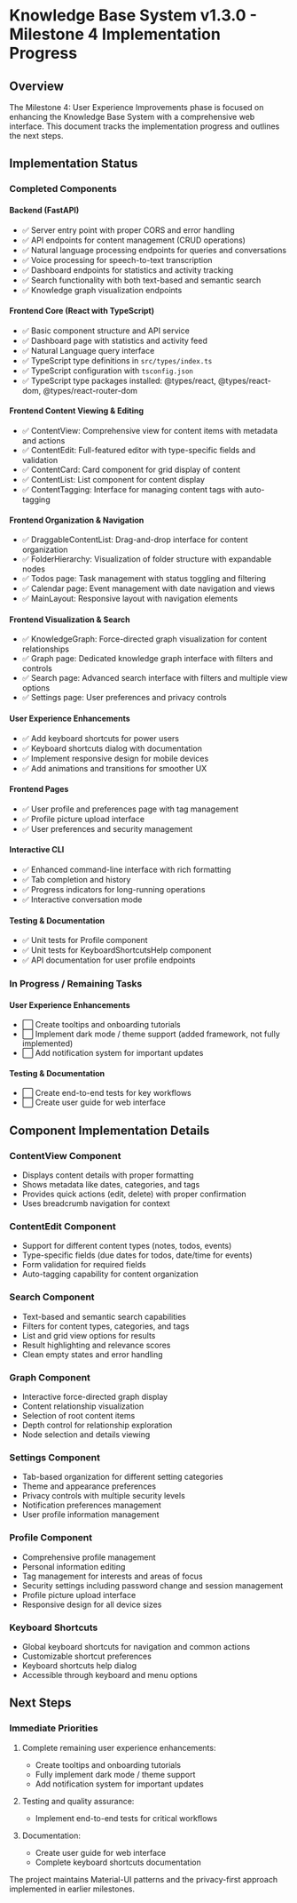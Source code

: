 # Knowledge Base System v1.3.0 - Milestone 4 Implementation Progress

## Overview

The Milestone 4: User Experience Improvements phase is focused on enhancing the Knowledge Base System with a comprehensive web interface. This document tracks the implementation progress and outlines the next steps.

## Implementation Status

### Completed Components

#### Backend (FastAPI)
- ✅ Server entry point with proper CORS and error handling
- ✅ API endpoints for content management (CRUD operations)
- ✅ Natural language processing endpoints for queries and conversations
- ✅ Voice processing for speech-to-text transcription
- ✅ Dashboard endpoints for statistics and activity tracking
- ✅ Search functionality with both text-based and semantic search
- ✅ Knowledge graph visualization endpoints

#### Frontend Core (React with TypeScript)
- ✅ Basic component structure and API service
- ✅ Dashboard page with statistics and activity feed
- ✅ Natural Language query interface
- ✅ TypeScript type definitions in `src/types/index.ts`
- ✅ TypeScript configuration with `tsconfig.json`
- ✅ TypeScript type packages installed: @types/react, @types/react-dom, @types/react-router-dom

#### Frontend Content Viewing & Editing
- ✅ ContentView: Comprehensive view for content items with metadata and actions
- ✅ ContentEdit: Full-featured editor with type-specific fields and validation
- ✅ ContentCard: Card component for grid display of content
- ✅ ContentList: List component for content display
- ✅ ContentTagging: Interface for managing content tags with auto-tagging

#### Frontend Organization & Navigation
- ✅ DraggableContentList: Drag-and-drop interface for content organization
- ✅ FolderHierarchy: Visualization of folder structure with expandable nodes
- ✅ Todos page: Task management with status toggling and filtering
- ✅ Calendar page: Event management with date navigation and views
- ✅ MainLayout: Responsive layout with navigation elements

#### Frontend Visualization & Search
- ✅ KnowledgeGraph: Force-directed graph visualization for content relationships
- ✅ Graph page: Dedicated knowledge graph interface with filters and controls
- ✅ Search page: Advanced search interface with filters and multiple view options
- ✅ Settings page: User preferences and privacy controls

#### User Experience Enhancements
- ✅ Add keyboard shortcuts for power users
- ✅ Keyboard shortcuts dialog with documentation
- ✅ Implement responsive design for mobile devices
- ✅ Add animations and transitions for smoother UX

#### Frontend Pages
- ✅ User profile and preferences page with tag management
- ✅ Profile picture upload interface
- ✅ User preferences and security management

#### Interactive CLI
- ✅ Enhanced command-line interface with rich formatting
- ✅ Tab completion and history
- ✅ Progress indicators for long-running operations
- ✅ Interactive conversation mode

#### Testing & Documentation
- ✅ Unit tests for Profile component
- ✅ Unit tests for KeyboardShortcutsHelp component
- ✅ API documentation for user profile endpoints

### In Progress / Remaining Tasks

#### User Experience Enhancements
- ⬜ Create tooltips and onboarding tutorials
- ⬜ Implement dark mode / theme support (added framework, not fully implemented)
- ⬜ Add notification system for important updates

#### Testing & Documentation
- ⬜ Create end-to-end tests for key workflows
- ⬜ Create user guide for web interface

## Component Implementation Details

### ContentView Component
- Displays content details with proper formatting
- Shows metadata like dates, categories, and tags
- Provides quick actions (edit, delete) with proper confirmation
- Uses breadcrumb navigation for context

### ContentEdit Component
- Support for different content types (notes, todos, events)
- Type-specific fields (due dates for todos, date/time for events)
- Form validation for required fields
- Auto-tagging capability for content organization

### Search Component
- Text-based and semantic search capabilities
- Filters for content types, categories, and tags
- List and grid view options for results
- Result highlighting and relevance scores
- Clean empty states and error handling

### Graph Component
- Interactive force-directed graph display
- Content relationship visualization
- Selection of root content items
- Depth control for relationship exploration
- Node selection and details viewing

### Settings Component
- Tab-based organization for different setting categories
- Theme and appearance preferences
- Privacy controls with multiple security levels
- Notification preferences management
- User profile information management

### Profile Component
- Comprehensive profile management
- Personal information editing
- Tag management for interests and areas of focus
- Security settings including password change and session management
- Profile picture upload interface
- Responsive design for all device sizes

### Keyboard Shortcuts
- Global keyboard shortcuts for navigation and common actions
- Customizable shortcut preferences
- Keyboard shortcuts help dialog
- Accessible through keyboard and menu options

## Next Steps

### Immediate Priorities
1. Complete remaining user experience enhancements:
   - Create tooltips and onboarding tutorials
   - Fully implement dark mode / theme support
   - Add notification system for important updates

2. Testing and quality assurance:
   - Implement end-to-end tests for critical workflows

3. Documentation:
   - Create user guide for web interface
   - Complete keyboard shortcuts documentation

The project maintains Material-UI patterns and the privacy-first approach implemented in earlier milestones. 